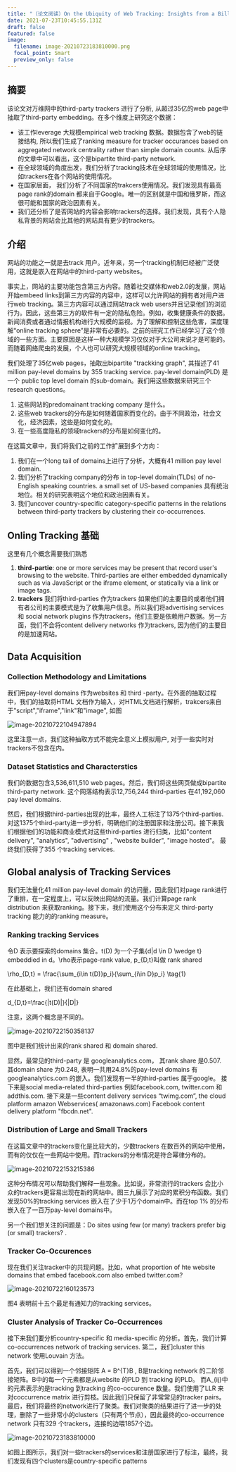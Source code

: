 ```yaml
---
title: "（论文阅读）On the Ubiquity of Web Tracking: Insights from a Billion-Page Web Crawl"
date: 2021-07-23T10:45:55.131Z
draft: false
featured: false
image:
  filename: image-20210723183810000.png
  focal_point: Smart
  preview_only: false
---
```

## 摘要

该论文对万维网中的third-party trackers 进行了分析, 从超过35亿的web page中抽取了third-party embedding。在多个维度上研究这个数据：

* 该工作leverage 大规模empirical web tracking 数据。数据包含了web的链接结构, 所以我们生成了ranking measure for tracker occurances based on aggregated network centrality rather than simple domain counts. 从后序的文章中可以看出，这个是bipartite third-party network.
* 在全球领域的角度出发，我们分析了tracking技术在全球领域的使用情况，比如trackers在各个网站的使用情况。
* 在国家层面， 我们分析了不同国家的trakcers使用情况。我们发现具有最高page rank的domain 都来自于Google。唯一的区别就是中国和俄罗斯，而这很可能和国家的政治因素有关。
* 我们还分析了是否网站的内容会影响trackers的选择。我们发现，具有个人隐私背景的网站会比其他的网站具有更少的trackers。

## 介绍

网站的功能之一就是去track 用户。近年来，另一个tracking机制已经被广泛使用，这就是嵌入在网站中的third-party websites。

事实上，网站的主要功能包含第三方内容。随着社交媒体和web2.0的发展，网站开始embeed links到第三方内容的内容中，这样可以允许网站的拥有者对用户进行web tracking。第三方内容可以通过网站track web users并且记录他们的浏览行为。因此，这些第三方的软件有一定的隐私危险。例如，收集健康条件的数据。新闻消费或者通过情报机构进行大规模的监视。为了理解和控制这些危害，深度理解“online tracking sphere”是非常有必要的。之前的研究工作已经学习了这个领域的一些方面。主要原因是这样一种大规模学习仅仅对于大公司来说才是可能的。而随着网络爬虫的发展，个人也可以研究大规模领域的online tracking。

我们处理了35亿web pages，抽取出bipartite "trackking graph", 其描述了41 million pay-level domains by 355 tracking service. pay-level domain(PLD) 是一个 public top level domain 的sub-domain。我们用这些数据来研究三个research questions。

1. 这些网站的predomainant tracking company 是什么。
2. 这些web trackers的分布是如何随着国家而变化的。由于不同政治，社会文化，经济因素，这些是如何变化的。
3. 在一些高度隐私的领域trackers的分布是如何变化的。

在这篇文章中，我们将我们之前的工作扩展到多个方向：

1. 我们在一个long tail of domains上进行了分析，大概有41 million pay level domain.
2. 我们分析了tracking company的分布 in top-level domain(TLDs) of no-English speaking countries. a small set of US-based companies 具有统治地位。相关的研究表明这个地位和政治因素有关。
3. 我们uncover country-specific category-specific patterns in the relations between third-party trackers by clustering their co-occurrences.

## Onling Tracking 基础

这里有几个概念需要我们熟悉

1. **third-partie**: one or more services may be present that record user's browsing to the website. Third-parties are either embedded dynamically such as via JavaScript or the iframe element, or statically via a link or image tags.
2. **trackers** 我们将third-parties 作为trackers 如果他们的主要目的或者他们拥有者公司的主要模式是为了收集用户信息。所以我们将advertising services 和 social network plugins 作为trackers，他们主要是依赖用户数据。另一方面，我们不会将content delivery networks 作为trackers, 因为他们的主要目的是加速网站。

## Data Acquisition

### Collection Methodology and Limitations

我们用pay-level domains 作为websites 和 third -party。在外面的抽取过程中，我们的抽取将HTML 文档作为输入，对HTML文档进行解析，trakcers来自于"script","iframe","link"和"image", 如图

![image-20210722104947894](file:///Users/zhansu/Documents/markdown/common_crawl_%E8%AE%BA%E6%96%87%E9%98%85%E8%AF%BB/image-20210722104947894.png?lastModify=1627037166)

这里注意一点，我们这种抽取方式不能完全意义上模拟用户, 对于一些实时对trackers不包含在内。

### Dataset Statistics and Characterstics

我们的数据包含3,536,611,510 web pages。然后，我们将这些网页做成bipartite third-party network. 这个网落结构表示12,756,244 third-parties 在41,192,060 pay level domains.

然后，我们根据third-parties出现的比率，最终人工标注了1375个third-parties. 对这1375个third-party进一步分析，明确他们的注册国家和注册公司。接下来我们根据他们的功能和商业模式对这些third-parties 进行归类，比如"content delivery", "analytics", "advertising" , "website builder", "image hosted"。 最终我们获得了355 个tracking services.

## Global analysis of Tracking Services

我们无法量化41 million pay-level domain 的访问量，因此我们对page rank进行了重排，在一定程度上，可以反映出网站的流量。我们计算page rank distribution 来获取ranking。接下来，我们使用这个分布来定义 third-party tracking 能力的的ranking measure。

### Ranking tracking Services

令D​ 表示要探索的domains 集合。t(D)​ 为一个子集{d|d \in D \wedge t}​ embeddied in d。\rho​表示page-rank value, p_{D,t}​叫做 rank shared

\rho\_{D,t} = \frac{\sum\_{i\in t(D)}p\_i}{\sum\_{i\in D}p_i} \tag{1}

在此基础上，我们还有domain shared

d_{D,t}=\frac{|t(D)|}{|D|}​

注意，这两个概念是不同的。

![image-20210722150358137](image-20210722104947894.png)

图中是我们统计出来的rank shared 和 domain shared.

显然，最常见的third-party 是 googleanalytics.com， 其rank share 是0.507. 其domain share 为0.248, 表明一共用24.8%的pay-level domains 有googleanalytics.com 的嵌入。我们发现有一半的third-parties 属于google。 接下来是social media-related third-parties 例如facebook.com, twitter.com 和 addthis.com. 接下来是一些content delivery services “twimg.com”, the cloud platform amazon Webservices( amazonaws.com) Facebook content delivery platform "fbcdn.net".

### Distribution of Large and Small Trackers

在这篇文章中的trackers变化是比较大的，少数trackers 在数百外的网站中使用，而有的仅仅在一些网站中使用。而trackers的分布情况是符合幂律分布的。

![image-20210722153215386](image-20210722150358137.png)

这种分布情况可以帮助我们解释一些现象。比如说，非常流行的trackers 会比小众的trackers更容易出现在新的网站中。图三九展示了对应的累积分布函数。我们发现50%的tracking services 嵌入在了少于1万个domain中。而在top 1% 的分布嵌入在了一百万pay-level domains中。

另一个我们想关注的问题是：Do sites using few (or many) trackers prefer big (or small) trackers? .

### Tracker Co-Occurences

现在我们关注tracker中的共现问题。比如，what proportion of hte website domains that embed facebook.com also embed twitter.com?

![image-20210722160123573](image-20210722153215386.png)

图4 表明前十五个最足有通知力的tracking services。

### Cluster Analysis of Tracker Co-Occurrences

接下来我们要分析country-specific 和 media-specific 的分析。首先，我们计算co-occurrences network of tracking services. 第二，我们cluster this network 使用Louvain 方法。

首先，我们可以得到一个邻接矩阵 A = B^{T}B , B是tracking network 的二阶邻接矩阵。B中的每一个元素都是从website 的PLD 到 tracking 的PLD。 而A_{ij}​​中的元素表示的是tracking 到tracking 的co-occurence 数量。我们使用了LLR 来对coccurrence matrix 进行剪枝。因此我们只保留了非常常见的tracker pairs。最后，我们将最终的network进行了聚类。我们对聚类的结果进行了进一步的处理，删除了一些非常小的clusters（只有两个节点），因此最终的co-occurrence network 只有329 个trackers，连接的边喂1857个边。

![image-20210723183810000](image-20210722160123573.png)

如图上图所示，我们对一些trackers的services和注册国家进行了标注，最终，我们发现有四个clusters是country-specific patterns